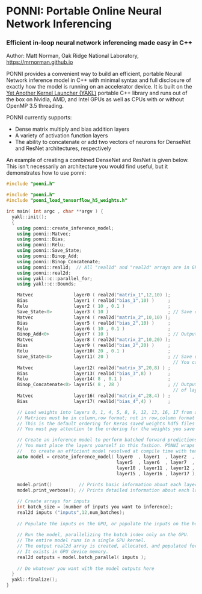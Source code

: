 # PONNI: Portable Online Neural Network Inferencing
### Efficient in-loop neural network inferencing made easy in C++

Author: Matt Norman, Oak Ridge National Laboratory, https://mrnorman.github.io

PONNI provides a convenient way to build an efficient, portable Neural Network inference model in C++ with minimal syntax and full disclosure of exactly how the model is running on an accelerator device. It is built on the [Yet Another Kernel Launcher (YAKL)](https://github.com/mrnorman/YAKL) portable C++ library and runs out of the box on Nvidia, AMD, and Intel GPUs as well as CPUs with or without OpenMP 3.5 threading.

PONNI currently supports:
* Dense matrix multiply and bias addition layers
* A variety of activation function layers
* The ability to concatenate or add two vectors of neurons for DenseNet and ResNet architectures, respectively

An example of creating a combined DenseNet and ResNet is given below. This isn't necessarily an architecture you would find useful, but it demonstrates how to use ponni:

```C++
#include "ponni.h"

#include "ponni.h"
#include "ponni_load_tensorflow_h5_weights.h"

int main( int argc , char **argv ) { 
  yakl::init();
  {
    using ponni::create_inference_model;
    using ponni::Matvec;
    using ponni::Bias;
    using ponni::Relu;
    using ponni::Save_State;
    using ponni::Binop_Add;
    using ponni::Binop_Concatenate;
    using ponni::real1d;  // All "real1d" and "real2d" arrays are in GPU device memory, not host memory
    using ponni::real2d;
    using yakl::c::parallel_for;
    using yakl::c::Bounds;

    Matvec               layer0 ( real2d("matrix_1",12,10) );
    Bias                 layer1 ( real1d("bias_1",10) )     ;   
    Relu                 layer2 ( 10 , 0.1 )                ;
    Save_State<0>        layer3 ( 10 )                      ; // Save output of layer2 into saved index 0
    Matvec               layer4 ( real2d("matrix_2",10,10) );
    Bias                 layer5 ( real1d("bias_2",10) )     ;   
    Relu                 layer6 ( 10 , 0.1 )                ;
    Binop_Add<0>         layer7 ( 10 )                      ; // Output of layer2 added to output of layer6
    Matvec               layer8 ( real2d("matrix_2",10,20) );
    Bias                 layer9 ( real1d("bias_2",20) )     ;   
    Relu                 layer10( 20 , 0.1 )                ;
    Save_State<0>        layer11( 20 )                      ; // Save output of layer11 into saved index 0
                                                              // You can reuse saved indices to save memory
    Matvec               layer12( real2d("matrix_3",20,8) ) ; 
    Bias                 layer13( real1d("bias_3",8) )      ;   
    Relu                 layer14( 8 , 0.1 )                 ;
    Binop_Concatenate<0> layer15( 8 , 28 )                  ; // Output of layer11 concatenated after output
                                                              // of layer 14
    Matvec               layer16( real2d("matrix_4",28,4) ) ; 
    Bias                 layer17( real1d("bias_4",4) )      ;   

    // Load weights into layers 0, 1, 4, 5, 8, 9, 12, 13, 16, 17 from a file (typically hdf5)
    // Matrices must be in column,row format; not in row,column format
    // This is the default ordering for Keras saved weights hdf5 files
    // You must pay attention to the ordering for the weights you save from other libraries

    // Create an inference model to perform batched forward predictions
    // You must place the layers yourself in this fashion. PONNI wraps these in std::tuple for you
    //   to create an efficient model resolved at compile time with templates.
    auto model = create_inference_model( layer0  , layer1  , layer2  , layer3  , layer4  ,
                                         layer5  , layer6  , layer7  , layer8  , layer9  ,
                                         layer10 , layer11 , layer12 , layer13 , layer14 ,
                                         layer15 , layer16 , layer17 );
                                                   
    model.print()          // Prints basic information about each layer to stdout
    model.print_verbose(); // Prints detailed information about each layer to stdout

    // Create arrays for inputs 
    int batch_size = [number of inputs you want to inference];
    real2d inputs ("inputs",12,num_batches);
    
    // Populate the inputs on the GPU, or populate the inputs on the host and transfer to the GPU
    
    // Run the model, parallelizing the batch index only on the GPU.
    // The entire model runs in a single GPU kernel.
    // The output real2d array is created, allocated, and populated for you.
    // It exists in GPU device memory.
    real2d outputs = model.batch_parallel( inputs );
    
    // Do whatever you want with the model outputs here
  }
  yakl::finalize();
}

